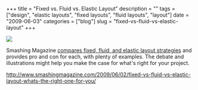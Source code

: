 +++
title = "Fixed vs. Fluid vs. Elastic Layout"
description = ""
tags = ["design", "elastic layouts", "fixed layouts", "fluid layouts", "layout"]
date = "2009-06-03"
categories = ["blog"]
slug = "fixed-vs-fluid-vs-elastic-layout"
+++



  <div class="notebook-screenshot"><a href="http://www.smashingmagazine.com/2009/06/02/fixed-vs-fluid-vs-elastic-layout-whats-the-right-one-for-you/"><img src="//konigi.com/media/bluga/wt4a268cf34724e_0.jpg"/></a></div><p>Smashing Magazine <a href="http://www.smashingmagazine.com/2009/06/02/fixed-vs-fluid-vs-elastic-layout-whats-the-right-one-for-you/">compares fixed, fluid, and elastic layout strategies</a> and provides pro and con for each, with plenty of examples. The debate and illustrations might help you make the case for what's right for your project. </p>
    
  <a href="http://www.smashingmagazine.com/2009/06/02/fixed-vs-fluid-vs-elastic-layout-whats-the-right-one-for-you/">http://www.smashingmagazine.com/2009/06/02/fixed-vs-fluid-vs-elastic-layout-whats-the-right-one-for-you/</a>
